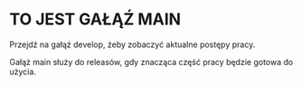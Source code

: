 # TO JEST GAŁĄŹ MAIN

Przejdź na gałąź develop, żeby zobaczyć aktualne postępy pracy.

Gałąż main służy do releasów, gdy znacząca część pracy będzie gotowa do użycia.
